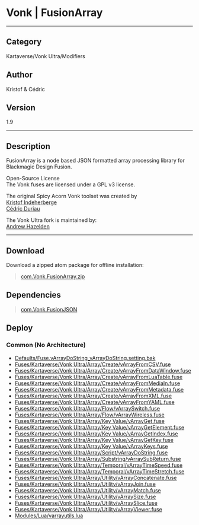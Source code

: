 # Vonk | FusionArray
___

## Category
Kartaverse/Vonk Ultra/Modifiers

## Author
Kristof & Cédric

## Version
1.9

___

## Description
<p>FusionArray is a node based JSON formatted array processing library for Blackmagic Design Fusion.</p>

<p>Open-Source License<br>
The Vonk fuses are licensed under a GPL v3 license.</p>

<p>The original Spicy Acorn Vonk toolset was created by<br>
<a href="mailto:xmnr0x23@gmail.com">Kristof Indeherberge</a><br>
<a href="mailto:duriau.cedric@live.be">Cédric Duriau</a></p>

<p>The Vonk Ultra fork is maintained by:<br>
<a href="mailto:andrew@andrewhazelden.com">Andrew Hazelden</a></p>

___

## Download

Download a zipped atom package for offline installation:
> [com.Vonk.FusionArray.zip](https://gitlab.com/WeSuckLess/Reactor/-/archive/master/Reactor-master.zip?path=Atoms/com.Vonk.FusionArray)  

## Dependencies

> [com.Vonk.FusionJSON](com.Vonk.FusionJSON.md)  
## Deploy

### Common (No Architecture)

<ul>
<li><a href="https://gitlab.com/WeSuckLess/Reactor/-/blob/master/Atoms/com.Vonk.FusionArray/Defaults/Fuse.vArrayDoString_vArrayDoString.setting.bak?ref_type=heads">Defaults/Fuse.vArrayDoString_vArrayDoString.setting.bak</a></li>
<li><a href="https://gitlab.com/WeSuckLess/Reactor/-/blob/master/Atoms/com.Vonk.FusionArray/Fuses/Kartaverse/Vonk Ultra/Array/Create/vArrayFromCSV.fuse?ref_type=heads">Fuses/Kartaverse/Vonk Ultra/Array/Create/vArrayFromCSV.fuse</a></li>
<li><a href="https://gitlab.com/WeSuckLess/Reactor/-/blob/master/Atoms/com.Vonk.FusionArray/Fuses/Kartaverse/Vonk Ultra/Array/Create/vArrayFromDataWindow.fuse?ref_type=heads">Fuses/Kartaverse/Vonk Ultra/Array/Create/vArrayFromDataWindow.fuse</a></li>
<li><a href="https://gitlab.com/WeSuckLess/Reactor/-/blob/master/Atoms/com.Vonk.FusionArray/Fuses/Kartaverse/Vonk Ultra/Array/Create/vArrayFromLuaTable.fuse?ref_type=heads">Fuses/Kartaverse/Vonk Ultra/Array/Create/vArrayFromLuaTable.fuse</a></li>
<li><a href="https://gitlab.com/WeSuckLess/Reactor/-/blob/master/Atoms/com.Vonk.FusionArray/Fuses/Kartaverse/Vonk Ultra/Array/Create/vArrayFromMediaIn.fuse?ref_type=heads">Fuses/Kartaverse/Vonk Ultra/Array/Create/vArrayFromMediaIn.fuse</a></li>
<li><a href="https://gitlab.com/WeSuckLess/Reactor/-/blob/master/Atoms/com.Vonk.FusionArray/Fuses/Kartaverse/Vonk Ultra/Array/Create/vArrayFromMetadata.fuse?ref_type=heads">Fuses/Kartaverse/Vonk Ultra/Array/Create/vArrayFromMetadata.fuse</a></li>
<li><a href="https://gitlab.com/WeSuckLess/Reactor/-/blob/master/Atoms/com.Vonk.FusionArray/Fuses/Kartaverse/Vonk Ultra/Array/Create/vArrayFromXML.fuse?ref_type=heads">Fuses/Kartaverse/Vonk Ultra/Array/Create/vArrayFromXML.fuse</a></li>
<li><a href="https://gitlab.com/WeSuckLess/Reactor/-/blob/master/Atoms/com.Vonk.FusionArray/Fuses/Kartaverse/Vonk Ultra/Array/Create/vArrayFromYAML.fuse?ref_type=heads">Fuses/Kartaverse/Vonk Ultra/Array/Create/vArrayFromYAML.fuse</a></li>
<li><a href="https://gitlab.com/WeSuckLess/Reactor/-/blob/master/Atoms/com.Vonk.FusionArray/Fuses/Kartaverse/Vonk Ultra/Array/Flow/vArraySwitch.fuse?ref_type=heads">Fuses/Kartaverse/Vonk Ultra/Array/Flow/vArraySwitch.fuse</a></li>
<li><a href="https://gitlab.com/WeSuckLess/Reactor/-/blob/master/Atoms/com.Vonk.FusionArray/Fuses/Kartaverse/Vonk Ultra/Array/Flow/vArrayWireless.fuse?ref_type=heads">Fuses/Kartaverse/Vonk Ultra/Array/Flow/vArrayWireless.fuse</a></li>
<li><a href="https://gitlab.com/WeSuckLess/Reactor/-/blob/master/Atoms/com.Vonk.FusionArray/Fuses/Kartaverse/Vonk Ultra/Array/Key Value/vArrayGet.fuse?ref_type=heads">Fuses/Kartaverse/Vonk Ultra/Array/Key Value/vArrayGet.fuse</a></li>
<li><a href="https://gitlab.com/WeSuckLess/Reactor/-/blob/master/Atoms/com.Vonk.FusionArray/Fuses/Kartaverse/Vonk Ultra/Array/Key Value/vArrayGetElement.fuse?ref_type=heads">Fuses/Kartaverse/Vonk Ultra/Array/Key Value/vArrayGetElement.fuse</a></li>
<li><a href="https://gitlab.com/WeSuckLess/Reactor/-/blob/master/Atoms/com.Vonk.FusionArray/Fuses/Kartaverse/Vonk Ultra/Array/Key Value/vArrayGetIndex.fuse?ref_type=heads">Fuses/Kartaverse/Vonk Ultra/Array/Key Value/vArrayGetIndex.fuse</a></li>
<li><a href="https://gitlab.com/WeSuckLess/Reactor/-/blob/master/Atoms/com.Vonk.FusionArray/Fuses/Kartaverse/Vonk Ultra/Array/Key Value/vArrayGetKey.fuse?ref_type=heads">Fuses/Kartaverse/Vonk Ultra/Array/Key Value/vArrayGetKey.fuse</a></li>
<li><a href="https://gitlab.com/WeSuckLess/Reactor/-/blob/master/Atoms/com.Vonk.FusionArray/Fuses/Kartaverse/Vonk Ultra/Array/Key Value/vArrayKeys.fuse?ref_type=heads">Fuses/Kartaverse/Vonk Ultra/Array/Key Value/vArrayKeys.fuse</a></li>
<li><a href="https://gitlab.com/WeSuckLess/Reactor/-/blob/master/Atoms/com.Vonk.FusionArray/Fuses/Kartaverse/Vonk Ultra/Array/Script/vArrayDoString.fuse?ref_type=heads">Fuses/Kartaverse/Vonk Ultra/Array/Script/vArrayDoString.fuse</a></li>
<li><a href="https://gitlab.com/WeSuckLess/Reactor/-/blob/master/Atoms/com.Vonk.FusionArray/Fuses/Kartaverse/Vonk Ultra/Array/Substring/vArraySubReturn.fuse?ref_type=heads">Fuses/Kartaverse/Vonk Ultra/Array/Substring/vArraySubReturn.fuse</a></li>
<li><a href="https://gitlab.com/WeSuckLess/Reactor/-/blob/master/Atoms/com.Vonk.FusionArray/Fuses/Kartaverse/Vonk Ultra/Array/Temporal/vArrayTimeSpeed.fuse?ref_type=heads">Fuses/Kartaverse/Vonk Ultra/Array/Temporal/vArrayTimeSpeed.fuse</a></li>
<li><a href="https://gitlab.com/WeSuckLess/Reactor/-/blob/master/Atoms/com.Vonk.FusionArray/Fuses/Kartaverse/Vonk Ultra/Array/Temporal/vArrayTimeStretch.fuse?ref_type=heads">Fuses/Kartaverse/Vonk Ultra/Array/Temporal/vArrayTimeStretch.fuse</a></li>
<li><a href="https://gitlab.com/WeSuckLess/Reactor/-/blob/master/Atoms/com.Vonk.FusionArray/Fuses/Kartaverse/Vonk Ultra/Array/Utility/vArrayConcatenate.fuse?ref_type=heads">Fuses/Kartaverse/Vonk Ultra/Array/Utility/vArrayConcatenate.fuse</a></li>
<li><a href="https://gitlab.com/WeSuckLess/Reactor/-/blob/master/Atoms/com.Vonk.FusionArray/Fuses/Kartaverse/Vonk Ultra/Array/Utility/vArrayJoin.fuse?ref_type=heads">Fuses/Kartaverse/Vonk Ultra/Array/Utility/vArrayJoin.fuse</a></li>
<li><a href="https://gitlab.com/WeSuckLess/Reactor/-/blob/master/Atoms/com.Vonk.FusionArray/Fuses/Kartaverse/Vonk Ultra/Array/Utility/vArrayMatch.fuse?ref_type=heads">Fuses/Kartaverse/Vonk Ultra/Array/Utility/vArrayMatch.fuse</a></li>
<li><a href="https://gitlab.com/WeSuckLess/Reactor/-/blob/master/Atoms/com.Vonk.FusionArray/Fuses/Kartaverse/Vonk Ultra/Array/Utility/vArraySize.fuse?ref_type=heads">Fuses/Kartaverse/Vonk Ultra/Array/Utility/vArraySize.fuse</a></li>
<li><a href="https://gitlab.com/WeSuckLess/Reactor/-/blob/master/Atoms/com.Vonk.FusionArray/Fuses/Kartaverse/Vonk Ultra/Array/Utility/vArraySlice.fuse?ref_type=heads">Fuses/Kartaverse/Vonk Ultra/Array/Utility/vArraySlice.fuse</a></li>
<li><a href="https://gitlab.com/WeSuckLess/Reactor/-/blob/master/Atoms/com.Vonk.FusionArray/Fuses/Kartaverse/Vonk Ultra/Array/Utility/vArrayViewer.fuse?ref_type=heads">Fuses/Kartaverse/Vonk Ultra/Array/Utility/vArrayViewer.fuse</a></li>
<li><a href="https://gitlab.com/WeSuckLess/Reactor/-/blob/master/Atoms/com.Vonk.FusionArray/Modules/Lua/varrayutils.lua?ref_type=heads">Modules/Lua/varrayutils.lua</a></li>
</ul>
